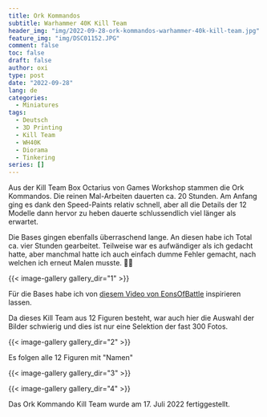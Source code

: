 ```yaml
---
title: Ork Kommandos
subtitle: Warhammer 40K Kill Team
header_img: "img/2022-09-28-ork-kommandos-warhammer-40k-kill-team.jpg"
feature_img: "img/DSC01152.JPG"
comment: false
toc: false
draft: false
author: oxi
type: post
date: "2022-09-28"
lang: de
categories:
  - Miniatures
tags:
  - Deutsch
  - 3D Printing
  - Kill Team
  - WH40K
  - Diorama
  - Tinkering
series: []
---
```

Aus der Kill Team Box Octarius von Games Workshop stammen die Ork Kommandos. Die reinen Mal-Arbeiten dauerten ca. 20 Stunden. Am Anfang ging es dank den Speed-Paints relativ schnell, aber all die Details der 12 Modelle dann hervor zu heben dauerte schlussendlich viel länger als erwartet.

Die Bases gingen ebenfalls überraschend lange. An diesen habe ich Total ca. vier Stunden gearbeitet. Teilweise war es aufwändiger als ich gedacht hatte, aber manchmal hatte ich auch einfach dumme Fehler gemacht, nach welchen ich erneut Malen musste. 🤷‍♂️

{{< image-gallery gallery_dir="1" >}}

Für die Bases habe ich von [diesem Video von EonsOfBattle](https://www.youtube.com/watch?v=fihnIwq7yc0) inspirieren lassen.

Da dieses Kill Team aus 12 Figuren besteht, war auch hier die Auswahl der Bilder schwierig und dies ist nur eine Selektion der fast 300 Fotos.

{{< image-gallery gallery_dir="2" >}}

Es folgen alle 12 Figuren mit "Namen"

{{< image-gallery gallery_dir="3" >}}

{{< image-gallery gallery_dir="4" >}}

Das Ork Kommando Kill Team wurde am 17. Juli 2022 fertiggestellt.
